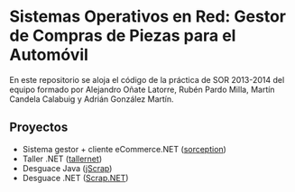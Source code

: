 # Sistemas Operativos en Red: Gestor de Compras de Piezas para el Automóvil 

En este repositorio se aloja el código de la práctica de SOR 2013-2014 del equipo 
formado por Alejandro Oñate Latorre, Rubén Pardo Milla, Martín Candela Calabuig
y Adrián González Martín.

## Proyectos

* Sistema gestor + cliente eCommerce.NET ([sorception](http://sorception.azurewebsites.net/))
* Taller .NET ([tallernet](http://tallernet.azurewebsites.net/))
* Desguace Java ([jScrap](http://sorceptionjava.cloudapp.net/jScrap))
* Desguace .NET ([Scrap.NET](http://tallernet.azurewebsites.net/))
